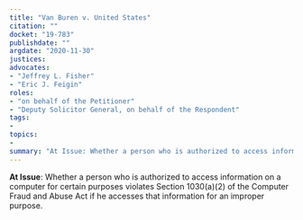 ```yaml
---
title: "Van Buren v. United States"
citation: ""
docket: "19-783"
publishdate: ""
argdate: "2020-11-30"
justices:
advocates:
- "Jeffrey L. Fisher"
- "Eric J. Feigin"
roles:
- "on behalf of the Petitioner"
- "Deputy Solicitor General, on behalf of the Respondent"
tags:
- 
topics:
- 
summary: "At Issue: Whether a person who is authorized to access information on a computer for certain purposes violates Section 1030(a)(2) of the Computer Fraud and Abuse Act if he accesses that information for an improper purpose."
---
```

**At Issue**: Whether a person who is authorized to access information on a computer for certain purposes violates Section 1030(a)(2) of the Computer Fraud and Abuse Act if he accesses that information for an improper purpose.